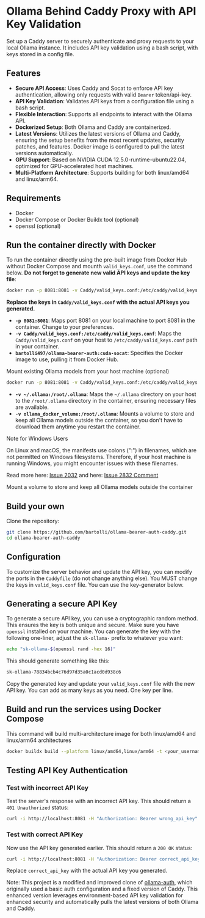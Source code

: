 # Ollama Behind Caddy Proxy with API Key Validation

Set up a Caddy server to securely authenticate and proxy requests to your local Ollama instance. It includes API key validation using a bash script, with keys stored in a config file.

## Features

- **Secure API Access**: Uses Caddy and Socat to enforce API key authentication, allowing only requests with valid `Bearer` token/api-key.
- **API Key Validation**: Validates API keys from a configuration file using a bash script.
- **Flexible Interaction**: Supports all endpoints to interact with the Ollama API.
- **Dockerized Setup**: Both Ollama and Caddy are containerized.
- **Latest Versions**: Utilizes the latest versions of Ollama and Caddy, ensuring the setup benefits from the most recent updates, security patches, and features. Docker image is configured to pull the latest versions automatically.
- **GPU Support**: Based on NVIDIA CUDA 12.5.0-runtime-ubuntu22.04, optimized for GPU-accelerated host machines.
- **Multi-Platform Architecture**: Supports building for both linux/amd64 and linux/arm64.

## Requirements

- Docker
- Docker Compose or Docker Buildx tool (optional)
- openssl (optional)

## Run the container directly with Docker

To run the container directly using the pre-built image from Docker Hub without Docker Compose and mounth `valid_keys.conf`, use the command below. **Do not forget to generate new valid API keys and update the key file**:

```bash
docker run -p 8081:8081 -v Caddy/valid_keys.conf:/etc/caddy/valid_keys.conf bartolli497/ollama-bearer-auth:cuda-socat
```

**Replace the keys in `Caddy/valid_keys.conf` with the actual API keys you generated.**

- **`-p 8081:8081`**: Maps port 8081 on your local machine to port 8081 in the container. Change to your preferences.
- **`-v Caddy/valid_keys.conf:/etc/caddy/valid_keys.conf`**: Maps the `Caddy/valid_keys.conf` on your host to `/etc/caddy/valid_keys.conf` path in your container.
- **`bartolli497/ollama-bearer-auth:cuda-socat`**: Specifies the Docker image to use, pulling it from Docker Hub.

Mount existing Ollama models from your host machine (optional)

```bash
docker run -p 8081:8081 -v Caddy/valid_keys.conf:/etc/caddy/valid_keys.conf -v ~/.ollama:/root/.ollama bartolli497/ollama-bearer-auth:cuda-socat
```

- **`-v ~/.ollama:/root/.ollama`**: Maps the `~/.ollama` directory on your host to the `/root/.ollama` directory in the container, ensuring necessary files are available.
- **`-v ollama_docker_volume:/root/.ollama`**: Mounts a volume to store and keep all Ollama models outside the container, so you don't have to download them anytime you restart the container.

Note for Windows Users

On Linux and macOS, the manifests use colons (":") in filenames, which are not permitted on Windows filesystems. Therefore, if your host machine is running Windows, you might encounter issues with these filenames.

Read more here: [Issue 2032](https://github.com/ollama/ollama/issues/2032)
and here: [Issue 2832 Comment](https://github.com/ollama/ollama/issues/2832#issuecomment-1994889376)

Mount a volume to store and keep all Ollama models outside the container

## Build your own

Clone the repository:

```bash
git clone https://github.com/bartolli/ollama-bearer-auth-caddy.git
cd ollama-bearer-auth-caddy
```

## Configuration

To customize the server behavior and update the API key, you can modify the ports in the `Caddyfile` (do not change anything else). You MUST change the keys in `valid_keys.conf` file. You can use the key-generator below.

## Generating a secure API Key

To generate a secure API key, you can use a cryptographic random method. This ensures the key is both unique and secure. Make sure you have `openssl` installed on your machine. You can generate the key with the following one-liner, adjust the `sk-ollama-` prefix to whatever you want:

```bash
echo "sk-ollama-$(openssl rand -hex 16)"
```

This should generate something like this:

```bash
sk-ollama-78834bcb4c76d97d35a0c1acd0d938c6
```

Copy the generated key and update your `valid_keys.conf` file with the new API key. You can add as many keys as you need. One key per line.

## Build and run the services using Docker Compose

This command will build multi-architecture image for both linux/amd64 and linux/arm64 architectures

```bash
docker buildx build --platform linux/amd64,linux/arm64 -t <your_username>/<image_name>:<tag> .
```

## Testing API Key Authentication

### Test with incorrect API Key

Test the server's response with an incorrect API key. This should return a `401 Unauthorized` status:

```bash
curl -i http://localhost:8081 -H "Authorization: Bearer wrong_api_key"
```

### Test with correct API Key

Now use the API key generated earlier. This should return a `200 OK` status:

```bash
curl -i http://localhost:8081 -H "Authorization: Bearer correct_api_key"
```

Replace `correct_api_key` with the actual API key you generated.

Note: This project is a modified and improved clone of [ollama-auth](https://github.com/g1ibby/ollama-auth), which originally used a basic auth configuration and a fixed version of Caddy. This enhanced version leverages environment-based API key validation for enhanced security and automatically pulls the latest versions of both Ollama and Caddy.
